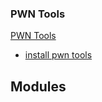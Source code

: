 

### PWN Tools
[PWN Tools](https://docs.pwntools.com/en/latest/)
* [install pwn tools](/python/install_pwn_tools.md)


## Modules


